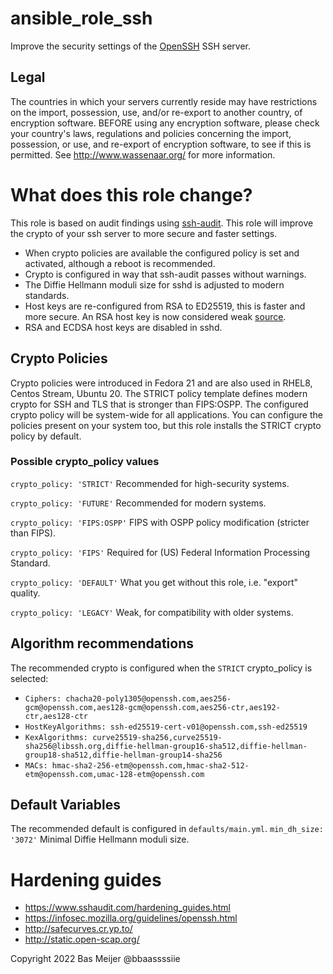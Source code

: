 # ansible_role_ssh
Improve the security settings of the [OpenSSH](https://www.openssh.com/) SSH server.

## Legal

The countries in which your servers currently reside may have restrictions on the import, possession, use, and/or re-export to another country, of encryption software. BEFORE using any encryption software, please check your country's laws, regulations and policies concerning the import, possession, or use, and re-export of encryption software, to see if this is permitted. See http://www.wassenaar.org/ for more information.

# What does this role change?

This role is based on audit findings using [ssh-audit](https://github.com/jtesta/ssh-audit). This role will improve the crypto of your ssh server to more secure and faster settings.

- When crypto policies are available the configured policy is set and activated, although a reboot is recommended.
- Crypto is configured in way that ssh-audit passes without warnings.
- The  Diffie Hellmann moduli size for sshd is adjusted to modern standards.
- Host keys are re-configured from RSA to ED25519, this is faster and more secure. An RSA host key is now considered weak [source](https://eprint.iacr.org/2020/014.pdf).
- RSA and ECDSA host keys are disabled in sshd.

## Crypto Policies

Crypto policies were introduced in Fedora 21 and are also used in RHEL8, Centos Stream, Ubuntu 20. The STRICT policy template defines modern crypto for SSH and TLS that is stronger than FIPS:OSPP. The configured crypto policy will be system-wide for all applications. You can configure the policies present on your system too, but this role installs the STRICT crypto policy by default.

### Possible crypto_policy values

`crypto_policy: 'STRICT'` Recommended for high-security systems.

`crypto_policy: 'FUTURE'` Recommended for modern systems.

`crypto_policy: 'FIPS:OSPP'` FIPS with OSPP policy modification (stricter than FIPS).

`crypto_policy: 'FIPS'` Required for (US) Federal Information Processing Standard.

`crypto_policy: 'DEFAULT'` What you get without this role, i.e. "export" quality.

`crypto_policy: 'LEGACY'` Weak, for compatibility with older systems.

## Algorithm recommendations

The recommended crypto is configured when the `STRICT` crypto_policy is selected:

- `Ciphers: chacha20-poly1305@openssh.com,aes256-gcm@openssh.com,aes128-gcm@openssh.com,aes256-ctr,aes192-ctr,aes128-ctr`
- `HostKeyAlgorithms: ssh-ed25519-cert-v01@openssh.com,ssh-ed25519`
- `KexAlgorithms: curve25519-sha256,curve25519-sha256@libssh.org,diffie-hellman-group16-sha512,diffie-hellman-group18-sha512,diffie-hellman-group14-sha256`
- `MACs: hmac-sha2-256-etm@openssh.com,hmac-sha2-512-etm@openssh.com,umac-128-etm@openssh.com`

## Default Variables

The recommended default is configured in `defaults/main.yml`.
`min_dh_size: '3072'` Minimal Diffie Hellmann moduli size.

# Hardening guides

- https://www.sshaudit.com/hardening_guides.html
- https://infosec.mozilla.org/guidelines/openssh.html
- http://safecurves.cr.yp.to/
- http://static.open-scap.org/


Copyright 2022 Bas Meijer @bbaassssiie
